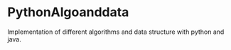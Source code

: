 # PythonAlgoanddata
Implementation of different algorithms and data structure with python and java. 

